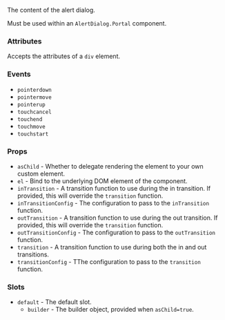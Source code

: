 The content of the alert dialog.

Must be used within an `AlertDialog.Portal` component.

### Attributes

Accepts the attributes of a `div` element.

### Events

- `pointerdown`
- `pointermove`
- `pointerup`
- `touchcancel`
- `touchend`
- `touchmove`
- `touchstart`

### Props

- `asChild` - Whether to delegate rendering the element to your own custom element.
- `el` - Bind to the underlying DOM element of the component.
- `inTransition` - A transition function to use during the in transition. If provided, this will override the `transition` function.
- `inTransitionConfig` - The configuration to pass to the `inTransition` function.
- `outTransition` - A transition function to use during the out transition. If provided, this will override the `transition` function.
- `outTransitionConfig` - The configuration to pass to the `outTransition` function.
- `transition` - A transition function to use during both the in and out transitions.
- `transitionConfig` - TThe configuration to pass to the `transition` function.

### Slots

- `default` - The default slot.
  - `builder` - The builder object, provided when `asChild=true`.

<!-- @include(./example.md) -->
